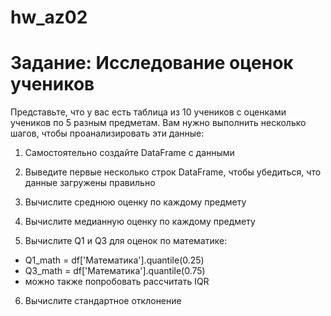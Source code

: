 # hw_az02
 
# Задание: Исследование оценок учеников

Представьте, что у вас есть таблица из 10 учеников с оценками учеников по 5 разным предметам. Вам нужно выполнить несколько шагов, чтобы проанализировать эти данные:

1. Самостоятельно создайте DataFrame с данными

2. Выведите первые несколько строк DataFrame, чтобы убедиться, что данные загружены правильно

3. Вычислите среднюю оценку по каждому предмету

4. Вычислите медианную оценку по каждому предмету

5. Вычислите Q1 и Q3 для оценок по математике:

* Q1_math = df['Математика'].quantile(0.25)
*  Q3_math = df['Математика'].quantile(0.75)
*  можно также попробовать рассчитать IQR

6. Вычислите стандартное отклонение
